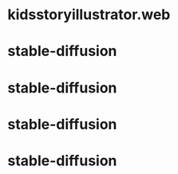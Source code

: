 # kidsstoryillustrator.web
# stable-diffusion
# stable-diffusion
# stable-diffusion
# stable-diffusion
